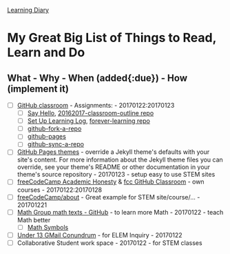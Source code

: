 [Learning Diary](./readme.md)

# My Great Big List of Things to Read, Learn and Do

## What - Why - When (added{:due}) - How (implement it)

- [ ] [GitHub classroom](https://classroom.github.com/classrooms/17445834-2016-2017-ap-csp-i2cs) -  Assignments:  - 20170122:20170123
    - [ ] [Say Hello](https://classroom.github.com/assignment-invitations/1530a34b6103959d1b448bea84c51d73), [20162017-classroom-outline repo](https://github.com/templetontitan/20162017-classroom-outline)
    - [ ] [Set Up Learning Log](https://classroom.github.com/assignment-invitations/036035f4d79c5ffac8af470966f0b948),  [forever-learning repo](https://github.com/templetontitan/forever-learning)
    - [ ] [github-fork-a-repo](https://github.com/templetontitan/20162017-classroom-outline/blob/master/knowledge/github-fork-a-repo.md)
    - [ ] [github-pages](https://github.com/templetontitan/20162017-classroom-outline/blob/master/knowledge/github-pages.md)
    - [ ] [github-sync-a-repo](https://github.com/templetontitan/20162017-classroom-outline/blob/master/knowledge/github-sync-a-repo.md)
- [ ] [GitHub Pages themes](https://github.com/pages-themes) - override a Jekyll theme's defaults with your site's content. For more information about the Jekyll theme files you can override, see your theme's README or other documentation in your theme's source repository - 20170123 - setup easy to use STEM sites
- [ ] [freeCodeCamp Academic Honesty](https://www.freecodecamp.com/academic-honesty) & [fcc GitHub Classroom](https://github.com/templetontitan/20162017-classroom-outline/blob/master/practice/freecodecamp.md) - own courses - 20170122:20170128
- [ ] [freeCodeCamp/about](https://www.freecodecamp.com/about/) - Great example for STEM site/course/... - 201701221
- [ ] [Math Group math texts - GitHub](https://github.com/B3nszy/The-Math-Group) - to learn more Math - 20170122 - teach Math better
  - [ ] [Math Symbols](http://www.rapidtables.com/math/symbols/Basic_Math_Symbols.htm)
- [ ] [Under 13 GMail Conundrum](https://blog.skilstak.io/under-13-gmail-conundrum-743fabe77549#.71usmpksy) - for ELEM Inquiry - 20170122
- [ ] Collaborative Student work space - 20170122 - for STEM classes
